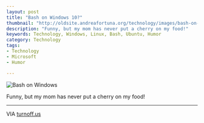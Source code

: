 ```yaml
---
layout: post
title: "Bash on Windows 10?"
thumbnail: "http://oldsite.andreafortuna.org/technology/images/bash-on-windows_cover.png"
description: "Funny, but my mom has never put a cherry on my food!"
keywords: Technology, Windows, Linux, Bash, Ubuntu, Humor
category: Technology
tags: 
- Technology
- Microsoft
- Humor

---
```


![Bash on Windows](http://oldsite.andreafortuna.org/technology/images/bash-on-windows.png)

Funny, but my mom has never put a cherry on my food!

<hr/>

VIA [turnoff.us](http://turnoff.us/geek/bash-on-windows) 